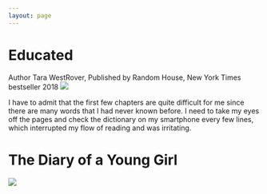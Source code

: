 ```yaml
---
layout: page
---
```


# Educated

Author Tara WestRover, Published by Random House, New York Times bestseller 2018
[![](https://images-na.ssl-images-amazon.com/images/S/compressed.photo.goodreads.com/books/1506026635i/35133922.jpg)](https://www.goodreads.com/book/show/35133922-educated#CommunityReviews)

I have to admit that the first few chapters are quite difficult for me since there are many words that I had never known before. I need to take my eyes off the pages and check the dictionary on my smartphone every few lines, which interrupted my flow of reading and was irritating. 

# The Diary of a Young Girl

![](https://m.media-amazon.com/images/I/71O7+oS69YL._AC_UF700,800_QL80_.jpg)

